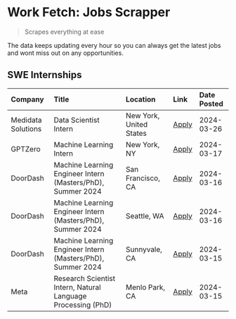 # Work Fetch: Jobs Scrapper
> Scrapes everything at ease

The data keeps updating every hour so you can always get the latest jobs and wont miss out on any opportunities.

## SWE Internships
<!--START_SECTION:workfetch-->
| Company            | Title                                                        | Location                | Link                                                                                                                                                                                                                                                                 | Date Posted   |
|:-------------------|:-------------------------------------------------------------|:------------------------|:---------------------------------------------------------------------------------------------------------------------------------------------------------------------------------------------------------------------------------------------------------------------|:--------------|
| Medidata Solutions | Data Scientist Intern                                        | New York, United States | [Apply](https://www.linkedin.com/jobs/view/data-scientist-intern-at-medidata-solutions-3810253704?position=9&pageNum=0&refId=JOvqypIyIQCPyjbSPM1xfQ%3D%3D&trackingId=Vah31KaSuiVNg8y7NaHq5g%3D%3D&trk=public_jobs_jserp-result_search-card)                          | 2024-03-26    |
| GPTZero            | Machine Learning Intern                                      | New York, NY            | [Apply](https://www.linkedin.com/jobs/view/machine-learning-intern-at-gptzero-3860723963?position=8&pageNum=0&refId=JOvqypIyIQCPyjbSPM1xfQ%3D%3D&trackingId=87PoIBKc9vRwZ0%2BUq0Kz7g%3D%3D&trk=public_jobs_jserp-result_search-card)                                 | 2024-03-17    |
| DoorDash           | Machine Learning Engineer Intern (Masters/PhD), Summer 2024  | San Francisco, CA       | [Apply](https://www.linkedin.com/jobs/view/machine-learning-engineer-intern-masters-phd-summer-2024-at-doordash-3736457737?position=3&pageNum=0&refId=JOvqypIyIQCPyjbSPM1xfQ%3D%3D&trackingId=gnLj20IPi2rtIvh1mtsNVw%3D%3D&trk=public_jobs_jserp-result_search-card) | 2024-03-16    |
| DoorDash           | Machine Learning Engineer Intern (Masters/PhD), Summer 2024  | Seattle, WA             | [Apply](https://www.linkedin.com/jobs/view/machine-learning-engineer-intern-masters-phd-summer-2024-at-doordash-3736455966?position=4&pageNum=0&refId=JOvqypIyIQCPyjbSPM1xfQ%3D%3D&trackingId=9bVToIF5Z4iZ2et4QifikQ%3D%3D&trk=public_jobs_jserp-result_search-card) | 2024-03-16    |
| DoorDash           | Machine Learning Engineer Intern (Masters/PhD), Summer 2024  | Sunnyvale, CA           | [Apply](https://www.linkedin.com/jobs/view/machine-learning-engineer-intern-masters-phd-summer-2024-at-doordash-3736454973?position=2&pageNum=0&refId=JOvqypIyIQCPyjbSPM1xfQ%3D%3D&trackingId=u9WTab5CZraA9hWqAodPkw%3D%3D&trk=public_jobs_jserp-result_search-card) | 2024-03-15    |
| Meta               | Research Scientist Intern, Natural Language Processing (PhD) | Menlo Park, CA          | [Apply](https://www.linkedin.com/jobs/view/research-scientist-intern-natural-language-processing-phd-at-meta-3858718375?position=10&pageNum=0&refId=JOvqypIyIQCPyjbSPM1xfQ%3D%3D&trackingId=y5M%2FVprHT0a7l5vh2YsGAA%3D%3D&trk=public_jobs_jserp-result_search-card) | 2024-03-15    |
<!--END_SECTION:workfetch-->
